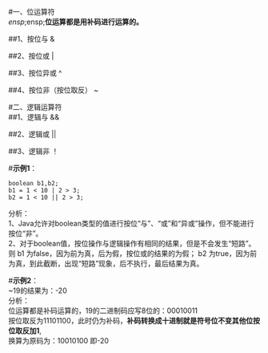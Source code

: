 #一、位运算符    
$ensp;$ensp;**位运算都是用补码进行运算的。** 

##1、按位与 &  

##2、按位或 |    

##3、按位异或 ^    

##4、按位非（按位取反） ~    

#二、逻辑运算符  
##1、逻辑与 &&  
 
##2、逻辑或 ||   

##3、逻辑非 ！  

#**示例1**：  
```
boolean b1,b2;  
b1 = 1 < 10 | 2 > 3;
b2 = 1 < 10 || 2 > 3;
```
分析：  
1、Java允许对boolean类型的值进行按位“与”、“或”和“异或”操作，但不能进行按位“非”。  
2、对于boolean值，按位操作与逻辑操作有相同的结果，但是不会发生“短路”。  
则 b1 为false，因为前为真，后为假，按位或的结果的为假；
b2 为true，因为前为真，到此截断，出现“短路”现象，后不执行，最后结果为真。  
 
#**示例2**：  
~19的结果为：-20   
分析：  
位运算都是补码运算的，19的二进制码应写8位的：00010011  
按位取反为11101100，此时仍为补码，**补码转换成十进制就是符号位不变其他位按位取反加1**,  
换算为原码为：10010100 即-20
